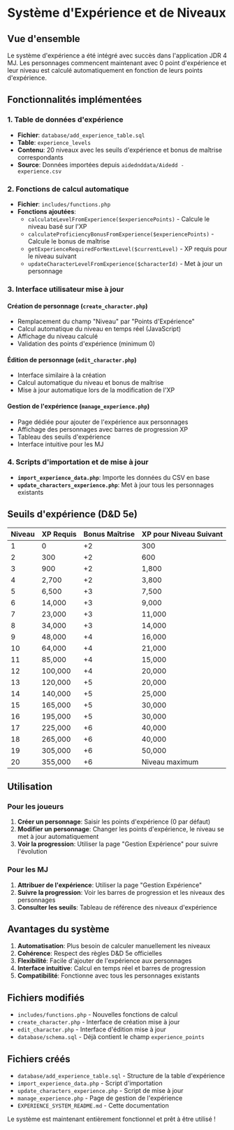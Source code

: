 # Système d'Expérience et de Niveaux

## Vue d'ensemble

Le système d'expérience a été intégré avec succès dans l'application JDR 4 MJ. Les personnages commencent maintenant avec 0 point d'expérience et leur niveau est calculé automatiquement en fonction de leurs points d'expérience.

## Fonctionnalités implémentées

### 1. Table de données d'expérience
- **Fichier**: `database/add_experience_table.sql`
- **Table**: `experience_levels`
- **Contenu**: 20 niveaux avec les seuils d'expérience et bonus de maîtrise correspondants
- **Source**: Données importées depuis `aidednddata/Aidedd - experience.csv`

### 2. Fonctions de calcul automatique
- **Fichier**: `includes/functions.php`
- **Fonctions ajoutées**:
  - `calculateLevelFromExperience($experiencePoints)` - Calcule le niveau basé sur l'XP
  - `calculateProficiencyBonusFromExperience($experiencePoints)` - Calcule le bonus de maîtrise
  - `getExperienceRequiredForNextLevel($currentLevel)` - XP requis pour le niveau suivant
  - `updateCharacterLevelFromExperience($characterId)` - Met à jour un personnage

### 3. Interface utilisateur mise à jour

#### Création de personnage (`create_character.php`)
- Remplacement du champ "Niveau" par "Points d'Expérience"
- Calcul automatique du niveau en temps réel (JavaScript)
- Affichage du niveau calculé
- Validation des points d'expérience (minimum 0)

#### Édition de personnage (`edit_character.php`)
- Interface similaire à la création
- Calcul automatique du niveau et bonus de maîtrise
- Mise à jour automatique lors de la modification de l'XP

#### Gestion de l'expérience (`manage_experience.php`)
- Page dédiée pour ajouter de l'expérience aux personnages
- Affichage des personnages avec barres de progression XP
- Tableau des seuils d'expérience
- Interface intuitive pour les MJ

### 4. Scripts d'importation et de mise à jour
- **`import_experience_data.php`**: Importe les données du CSV en base
- **`update_characters_experience.php`**: Met à jour tous les personnages existants

## Seuils d'expérience (D&D 5e)

| Niveau | XP Requis | Bonus Maîtrise | XP pour Niveau Suivant |
|--------|-----------|----------------|------------------------|
| 1      | 0         | +2             | 300                    |
| 2      | 300       | +2             | 600                    |
| 3      | 900       | +2             | 1,800                  |
| 4      | 2,700     | +2             | 3,800                  |
| 5      | 6,500     | +3             | 7,500                  |
| 6      | 14,000    | +3             | 9,000                  |
| 7      | 23,000    | +3             | 11,000                 |
| 8      | 34,000    | +3             | 14,000                 |
| 9      | 48,000    | +4             | 16,000                 |
| 10     | 64,000    | +4             | 21,000                 |
| 11     | 85,000    | +4             | 15,000                 |
| 12     | 100,000   | +4             | 20,000                 |
| 13     | 120,000   | +5             | 20,000                 |
| 14     | 140,000   | +5             | 25,000                 |
| 15     | 165,000   | +5             | 30,000                 |
| 16     | 195,000   | +5             | 30,000                 |
| 17     | 225,000   | +6             | 40,000                 |
| 18     | 265,000   | +6             | 40,000                 |
| 19     | 305,000   | +6             | 50,000                 |
| 20     | 355,000   | +6             | Niveau maximum         |

## Utilisation

### Pour les joueurs
1. **Créer un personnage**: Saisir les points d'expérience (0 par défaut)
2. **Modifier un personnage**: Changer les points d'expérience, le niveau se met à jour automatiquement
3. **Voir la progression**: Utiliser la page "Gestion Expérience" pour suivre l'évolution

### Pour les MJ
1. **Attribuer de l'expérience**: Utiliser la page "Gestion Expérience"
2. **Suivre la progression**: Voir les barres de progression et les niveaux des personnages
3. **Consulter les seuils**: Tableau de référence des niveaux d'expérience

## Avantages du système

1. **Automatisation**: Plus besoin de calculer manuellement les niveaux
2. **Cohérence**: Respect des règles D&D 5e officielles
3. **Flexibilité**: Facile d'ajouter de l'expérience aux personnages
4. **Interface intuitive**: Calcul en temps réel et barres de progression
5. **Compatibilité**: Fonctionne avec tous les personnages existants

## Fichiers modifiés

- `includes/functions.php` - Nouvelles fonctions de calcul
- `create_character.php` - Interface de création mise à jour
- `edit_character.php` - Interface d'édition mise à jour
- `database/schema.sql` - Déjà contient le champ `experience_points`

## Fichiers créés

- `database/add_experience_table.sql` - Structure de la table d'expérience
- `import_experience_data.php` - Script d'importation
- `update_characters_experience.php` - Script de mise à jour
- `manage_experience.php` - Page de gestion de l'expérience
- `EXPERIENCE_SYSTEM_README.md` - Cette documentation

Le système est maintenant entièrement fonctionnel et prêt à être utilisé !
